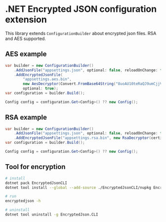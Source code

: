 # .NET Encrypted JSON configuration extension
This library extends `ConfigurationBuilder` about encrypted json files. RSA and AES supported.

## AES example
```csharp
var builder = new ConfigurationBuilder()
    .AddJsonFile("appsettings.json", optional: false, reloadOnChange: false)
    .AddEncryptedJsonFile(
        "appsettings.aes.bin",
        new AesDecryptor(Convert.FromBase64String("8uoAU10teRaQJ9umCjjVjkC5PA8yBFItW2TDsWbhQME="), Convert.FromBase64String("QaUqmm51M18AG6wgjNzt1w==")),
        optional: true);
var configuration = builder.Build();

Config config = configuration.Get<Config>() ?? new Config();
```

## RSA example
```csharp
var builder = new ConfigurationBuilder()
    .AddJsonFile("appsettings.json", optional: false, reloadOnChange: false)
    .AddEncryptedJsonFile("appsettings.rsa.bin", new RsaDecryptor(certificate), optional: true);
var configuration = builder.Build();

Config config = configuration.Get<Config>() ?? new Config();
```

## Tool for encryption
```bash
# install
dotnet pack EncryptedJsonCLI
dotnet tool install --global --add-source ./EncryptedJsonCLI/nupkg EncryptedJson.CLI

# run
encryptedjson -h

# uninstall
dotnet tool uninstall -g EncryptedJson.CLI
```